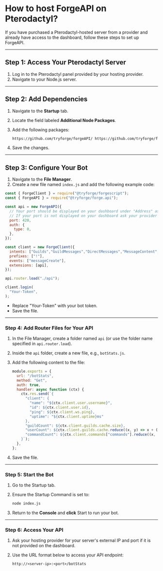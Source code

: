 # How to host ForgeAPI on Pterodactyl?

If you have purchased a Pterodactyl-hosted server from a provider and already have access to the dashboard, follow these steps to set up ForgeAPI.

---

## Step 1: Access Your Pterodactyl Server

1. Log in to the Pterodactyl panel provided by your hosting provider.
2. Navigate to your Node.js server.

---

## Step 2: Add Dependencies

1. Navigate to the **Startup** tab.
2. Locate the field labeled **Additional Node Packages**.
3. Add the following packages:

    ```txt
    https://github.com/tryforge/forgeAPI/ https://github.com/tryforge/forgeScript/
    ```

4. Save the changes.

---

## Step 3: Configure Your Bot

1. Navigate to the **File Manager**.
2. Create a new file named `index.js` and add the following example code:

```js
const { ForgeClient } = require("@tryforge/forgescript");
const { ForgeAPI } = require("@tryforge/forge.api");

const api = new ForgeAPI({
  // Your port should be displayed on your dashboard under "Address" as IP:PORT use the port numbers.
  // If your port is not displayed on your dashboard ask your provider for your IP and Port.
  port: 420,
  auth: {
    type: 0,
  },
});

const client = new ForgeClient({
  intents: ["Guilds","GuildMessages","DirectMessages","MessageContent",],
  prefixes: ["!"],
  events: ["messageCreate"],
  extensions: [api],
});

api.router.load("./api");

client.login(
  "Your-Token",
);
```

- Replace "Your-Token" with your bot token.
- Save the file.

---

### Step 4: Add Router Files for Your API

1. In the File Manager, create a folder named `api` (or use the folder name specified in `api.router.load`).
2. Inside the `api` folder, create a new file, e.g., `botStats.js`.
3. Add the following content to the file:

    ```js
    module.exports = {
      url: "/botStats",
      method: "Get",
      auth: true,
      handler: async function (ctx) {
        ctx.res.send(`{
          "client": {
            "name": "${ctx.client.user.username}",
            "id": ${ctx.client.user.id},
            "ping": ${ctx.client.ws.ping},
            "uptime": "${ctx.client.uptime}ms"
          },
          "guildCount": ${ctx.client.guilds.cache.size},
          "userCount": ${ctx.client.guilds.cache.reduce((x, y) => x + (y.memberCount || 0), 0)},
          "commandCount": ${ctx.client.commands["commands"].reduce((x, y) => x + y.length, 0)}
        }`);
      },
    };
    ```

4. Save the file.

---

### Step 5: Start the Bot

1. Go to the Startup tab.
2. Ensure the Startup Command is set to:

    ```bash
    node index.js
    ```

3. Return to the **Console** and **click** Start to run your bot.

---

### Step 6: Access Your API

1. Ask your hosting provider for your server's external IP and port if it is not provided on the dashboard.
2. Use the URL format below to access your API endpoint:

    ```txt
    http://<server-ip>:<port>/botStats
    ```
